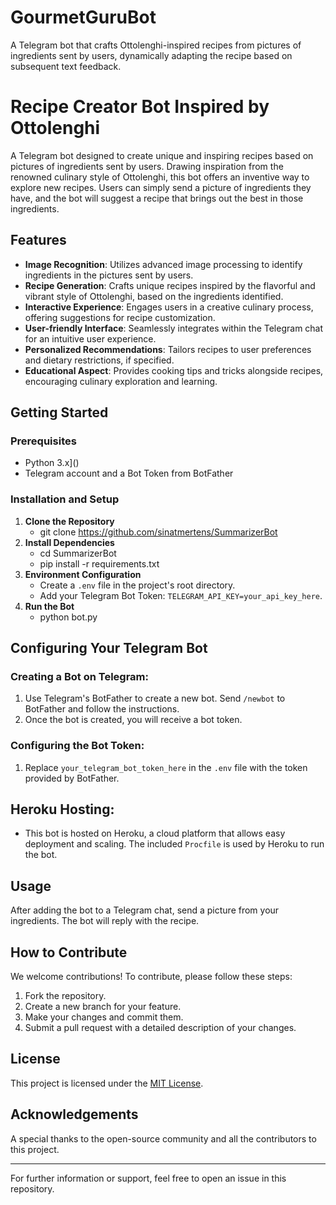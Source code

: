 # GourmetGuruBot
 A Telegram bot that crafts Ottolenghi-inspired recipes from pictures of ingredients sent by users, dynamically adapting the recipe based on subsequent text feedback.

# Recipe Creator Bot Inspired by Ottolenghi
A Telegram bot designed to create unique and inspiring recipes based on pictures of ingredients sent by users. Drawing inspiration from the renowned culinary style of Ottolenghi, this bot offers an inventive way to explore new recipes. Users can simply send a picture of ingredients they have, and the bot will suggest a recipe that brings out the best in those ingredients.

## Features
- **Image Recognition**: Utilizes advanced image processing to identify ingredients in the pictures sent by users.
- **Recipe Generation**: Crafts unique recipes inspired by the flavorful and vibrant style of Ottolenghi, based on the ingredients identified.
- **Interactive Experience**: Engages users in a creative culinary process, offering suggestions for recipe customization.
- **User-friendly Interface**: Seamlessly integrates within the Telegram chat for an intuitive user experience.
- **Personalized Recommendations**: Tailors recipes to user preferences and dietary restrictions, if specified.
- **Educational Aspect**: Provides cooking tips and tricks alongside recipes, encouraging culinary exploration and learning.


## Getting Started

### Prerequisites
- Python 3.x]()
- Telegram account and a Bot Token from BotFather

### Installation and Setup
1. **Clone the Repository**
   - git clone https://github.com/sinatmertens/SummarizerBot
2. **Install Dependencies**
   - cd SummarizerBot
   - pip install -r requirements.txt
3. **Environment Configuration**
   - Create a `.env` file in the project's root directory.
   - Add your Telegram Bot Token: `TELEGRAM_API_KEY=your_api_key_here`.
4. **Run the Bot**
   - python bot.py

## Configuring Your Telegram Bot

### Creating a Bot on Telegram:
1. Use Telegram's BotFather to create a new bot. Send `/newbot` to BotFather and follow the instructions.
2. Once the bot is created, you will receive a bot token.

### Configuring the Bot Token:
1. Replace `your_telegram_bot_token_here` in the `.env` file with the token provided by BotFather.


## Heroku Hosting:
- This bot is hosted on Heroku, a cloud platform that allows easy deployment and scaling. The included `Procfile` is used by Heroku to run the bot.

## Usage
After adding the bot to a Telegram chat, send a picture from your ingredients. The bot will reply with the recipe.

## How to Contribute
We welcome contributions! To contribute, please follow these steps:
1. Fork the repository.
2. Create a new branch for your feature.
3. Make your changes and commit them.
4. Submit a pull request with a detailed description of your changes.

## License
This project is licensed under the [MIT License](LICENSE).

## Acknowledgements
A special thanks to the open-source community and all the contributors to this project.

---

For further information or support, feel free to open an issue in this repository.


